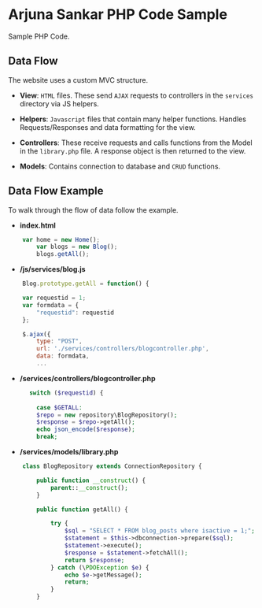 # Arjuna Sankar PHP Code Sample
Sample PHP Code.

## Data Flow
The website uses a custom MVC structure.

- **View**: `HTML` files. These send `AJAX` requests to controllers in the `services` directory via JS helpers.

- **Helpers**: `Javascript` files that contain many helper functions. Handles Requests/Responses and data formatting for the view.

- **Controllers**: These receive requests and calls functions from the Model in the `library.php` file. A response object is then returned to the view. 

- **Models**: Contains connection to database and `CRUD` functions.

## Data Flow Example
To walk through the flow of data follow the example.

- **index.html**

```javascript
    var home = new Home();
		var blogs = new Blog();
		blogs.getAll();
```

- **/js/services/blog.js**

```javascript
    Blog.prototype.getAll = function() {

    var requestid = 1;
    var formdata = {
        "requestid": requestid
    };

    $.ajax({
        type: "POST",
        url: './services/controllers/blogcontroller.php',
        data: formdata,
        ...
```

- **/services/controllers/blogcontroller.php**

```php
      switch ($requestid) {
       
        case $GETALL:
        $repo = new repository\BlogRepository();
        $response = $repo->getAll();
        echo json_encode($response);
        break;
```

- **/services/models/library.php**

```php
    class BlogRepository extends ConnectionRepository {

		public function __construct() {
			parent::__construct();
		}

		public function getAll() {

			try {
				$sql = "SELECT * FROM blog_posts where isactive = 1;";
				$statement = $this->dbconnection->prepare($sql);
				$statement->execute();
				$response = $statement->fetchAll();
				return $response;
			} catch (\PDOException $e) {
				echo $e->getMessage();
				return;
			}
		}
```
